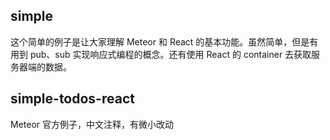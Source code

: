 ## simple
这个简单的例子是让大家理解 Meteor 和 React 的基本功能。虽然简单，但是有用到 pub、sub 实现响应式编程的概念。还有使用 React 的 container 去获取服务器端的数据。

## simple-todos-react

Meteor 官方例子，中文注释，有微小改动
